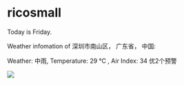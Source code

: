 # ricosmall

Today is Friday.

Weather infomation of 深圳市南山区， 广东省， 中国: 

Weather: 中雨, Temperature: 29 ℃ , Air Index: 34 优2个预警

<img src="https://github-readme-stats.vercel.app/api?username=ricosmall&show_icons=true" />
